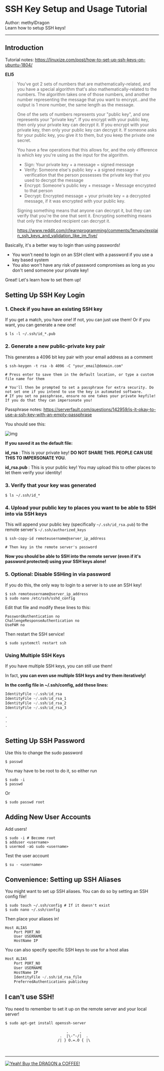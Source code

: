 # SSH Key Setup and Usage Tutorial

Author: methylDragon  
Learn how to setup SSH keys!    

------

## Introduction

Tutorial notes: https://linuxize.com/post/how-to-set-up-ssh-keys-on-ubuntu-1804/



**ELI5**

> You've got 2 sets of numbers that are mathematically-related, and you have a special algorithm that's also mathematically-related to the numbers. The algorithm takes one of those numbers, and another number representing the message that you want to encrypt...and the output is 1 more number, the same length as the message.
>
> One of the sets of numbers represents your "public key", and one represents your "private key". If you encrypt with your public key, then only your private key can decrypt it. If you encrypt with your private key, then only your public key can decrypt it. If someone asks for your public key, you give it to them, but you keep the private one secret.
>
> You have a few operations that this allows for, and the only difference is which key you're using as the input for the algorithm.
>
> - Sign: Your private key + a message = signed message
> - Verify: Someone else's public key + a signed message = verification that the person possesses the private key that you used to decrypt the message
> - Encrypt: Someone's public key + message = Message encrypted to that person
> - Decrypt: Encrypted message + your private key = a decrypted message, if it was encrypted with your public key.
>
> Signing something means that anyone can decrypt it, but they can verify that you're the one that sent it. Encrypting something means that only the intended recipient can decrypt it.
>
> https://www.reddit.com/r/learnprogramming/comments/1enupy/explain_ssh_keys_and_validation_like_im_five/

Basically, it's a better way to login than using passwords! 

- You won't need to login on an SSH client with a password if you use a key based system
- You also won't have any risk of password compromises as long as you don't send someone your private key!

Great! Let's learn how to set them up!



## Setting Up SSH Key Login

### 1. Check if you have an existing SSH key

If you get a match, you have one! If not, you can just use them! Or if you want, you can generate a new one!

```shell
$ ls -l ~/.ssh/id_*.pub
```



### 2. Generate a new public-private key pair

This generates a 4096 bit key pair with your email address as a comment

```shell
$ ssh-keygen -t rsa -b 4096 -C "your_email@domain.com"

# Press enter to save them in the default location, or type a custom file name for them

# You'll then be prompted to set a passphrase for extra security. Do not set one if you intend to use the key in automated software.
# If you set no passphrase, ensure no one takes your private keyfile! If you do that they can impersonate you!
```

Passphrase notes: https://serverfault.com/questions/142959/is-it-okay-to-use-a-ssh-key-with-an-empty-passphrase

You should see this:

![img](assets/generate-a-new-ssh-key-pair.jpg)



**If you saved it as the default file:**

**id_rsa** : This is your private key! **DO NOT SHARE THIS. PEOPLE CAN USE THIS TO IMPERSONATE YOU.**

**id_rsa.pub** : This is your public key! You may upload this to other places to let them verify your identity!



### 3. Verify that your key was generated

```shell
$ ls ~/.ssh/id_*
```



### 4. Upload your public key to places you want to be able to SSH into via SSH keys

This will append your public key (specifically `~/.ssh/id_rsa.pub`) to the remote server's `~/.ssh/authorized_keys`

```shell
$ ssh-copy-id remoteusername@server_ip_address

# Then key in the remote server's password
```



**Now you should be able to SSH into the remote server (even if it's password protected) using your SSH keys alone!**



### 5. Optional: Disable SSHing in via password

If you do this, the only way to login to a server is to use an SSH key!

```shell
$ ssh remoteusername@server_ip_address
$ sudo nano /etc/ssh/sshd_config
```

Edit that file and modify these lines to this:

```
PasswordAuthentication no
ChallengeResponseAuthentication no
UsePAM no
```

Then restart the SSH service!

```shell
$ sudo systemctl restart ssh
```



### Using Multiple SSH Keys

If you have multiple SSH keys, you can still use them!

In fact, **you can even use multiple SSH keys and try them iteratively!**

**In the config file in ~/.ssh/config, add these lines:**

```python
IdentityFile ~/.ssh/id_rsa
IdentityFile ~/.ssh/id_rsa_1
IdentityFile ~/.ssh/id_rsa_2
IdentityFile ~/.ssh/id_rsa_3

.
.
.
```



## Setting Up SSH Password

Use this to change the sudo password

```shell
$ passwd
```

You may have to be root to do it, so either run

```shell
$ sudo -i
$ passwd
```

Or

```shell
$ sudo passwd root
```



## Adding New User Accounts

Add users!

```shell
$ sudo -i # Become root
$ adduser <username>
$ usermod -aG sudo <username>
```

Test the user account

```shell
$ su - <username>
```



## Convenience: Setting up SSH Aliases

You might want to set up SSH aliases. You can do so by setting an SSH config file!

```shell
$ sudo touch ~/.ssh/config # If it doesn't exist
$ sudo nano ~/.ssh/config
```

Then place your aliases in!

```
Host ALIAS
    Port PORT_NO
    User USERNAME
    HostName IP
```

You can also specify specific SSH keys to use for a host alias

```python
Host ALIAS
    Port PORT_NO
    User USERNAME
    HostName IP
    IdentityFile ~/.ssh/id_rsa_file
    PreferredAuthentications publickey
```



## I can't use SSH!

You need to remember to set it up on the remote server and your local server!

```shell
$ sudo apt-get install openssh-server
```





```
                            .     .
                         .  |\-^-/|  .    
                        /| } O.=.O { |\
```

​    

------

 [![Yeah! Buy the DRAGON a COFFEE!](../assets/COFFEE%20BUTTON%20%E3%83%BE(%C2%B0%E2%88%87%C2%B0%5E).png)](https://www.buymeacoffee.com/methylDragon)